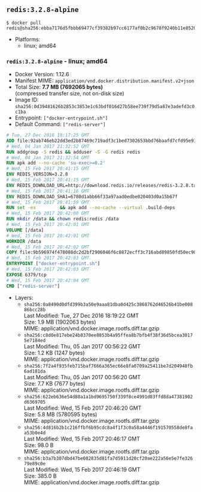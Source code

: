 ## `redis:3.2.8-alpine`

```console
$ docker pull redis@sha256:ebba7176d5fbbb69477cf39382b97cc6177af0b2c9678f9240b11e85209df531
```

-	Platforms:
	-	linux; amd64

### `redis:3.2.8-alpine` - linux; amd64

-	Docker Version: 1.12.6
-	Manifest MIME: `application/vnd.docker.distribution.manifest.v2+json`
-	Total Size: **7.7 MB (7692065 bytes)**  
	(compressed transfer size, not on-disk size)
-	Image ID: `sha256:0d39481626b2853c3853e1c63bdf016d27b58ee739f79d5a87e3adefd3c0c1ba`
-	Entrypoint: `["docker-entrypoint.sh"]`
-	Default Command: `["redis-server"]`

```dockerfile
# Tue, 27 Dec 2016 18:17:25 GMT
ADD file:92ab746eb22dd3ed2b87469c719adf3c1bed7302653bbd76baafd7cfd95e911e in / 
# Wed, 04 Jan 2017 21:32:52 GMT
RUN addgroup -S redis && adduser -S -G redis redis
# Wed, 04 Jan 2017 21:32:54 GMT
RUN apk add --no-cache 'su-exec>=0.2'
# Wed, 15 Feb 2017 20:41:15 GMT
ENV REDIS_VERSION=3.2.8
# Wed, 15 Feb 2017 20:41:15 GMT
ENV REDIS_DOWNLOAD_URL=http://download.redis.io/releases/redis-3.2.8.tar.gz
# Wed, 15 Feb 2017 20:41:16 GMT
ENV REDIS_DOWNLOAD_SHA1=6780d1abb66f33a97aad0edbe020403d0a15b67f
# Wed, 15 Feb 2017 20:41:59 GMT
RUN set -ex 		&& apk add --no-cache --virtual .build-deps 		gcc 		linux-headers 		make 		musl-dev 		tar 		&& wget -O redis.tar.gz "$REDIS_DOWNLOAD_URL" 	&& echo "$REDIS_DOWNLOAD_SHA1 *redis.tar.gz" | sha1sum -c - 	&& mkdir -p /usr/src/redis 	&& tar -xzf redis.tar.gz -C /usr/src/redis --strip-components=1 	&& rm redis.tar.gz 		&& grep -q '^#define CONFIG_DEFAULT_PROTECTED_MODE 1$' /usr/src/redis/src/server.h 	&& sed -ri 's!^(#define CONFIG_DEFAULT_PROTECTED_MODE) 1$!\1 0!' /usr/src/redis/src/server.h 	&& grep -q '^#define CONFIG_DEFAULT_PROTECTED_MODE 0$' /usr/src/redis/src/server.h 		&& make -C /usr/src/redis 	&& make -C /usr/src/redis install 		&& rm -r /usr/src/redis 		&& apk del .build-deps
# Wed, 15 Feb 2017 20:42:00 GMT
RUN mkdir /data && chown redis:redis /data
# Wed, 15 Feb 2017 20:42:01 GMT
VOLUME [/data]
# Wed, 15 Feb 2017 20:42:01 GMT
WORKDIR /data
# Wed, 15 Feb 2017 20:42:02 GMT
COPY file:9b596974f478088dc2d2bf2906046f6c8872ecff3c716abd89850fd50ec90c47 in /usr/local/bin/ 
# Wed, 15 Feb 2017 20:42:03 GMT
ENTRYPOINT ["docker-entrypoint.sh"]
# Wed, 15 Feb 2017 20:42:03 GMT
EXPOSE 6379/tcp
# Wed, 15 Feb 2017 20:42:04 GMT
CMD ["redis-server"]
```

-	Layers:
	-	`sha256:0a8490d0dfd399b3a50e9aaa81dba0d425c3868762d46526b41be00886bcc28b`  
		Last Modified: Tue, 27 Dec 2016 18:19:22 GMT  
		Size: 1.9 MB (1902063 bytes)  
		MIME: application/vnd.docker.image.rootfs.diff.tar.gzip
	-	`sha256:c8d0e817ebe24b8370ee8853b4a95ffea8b7bfb4f38f36d5bcea30175e7184ed`  
		Last Modified: Thu, 05 Jan 2017 00:56:22 GMT  
		Size: 1.2 KB (1247 bytes)  
		MIME: application/vnd.docker.image.rootfs.diff.tar.gzip
	-	`sha256:7f2a4f935feb715baf7666a365ec66e8fa0709a25411be7d204948fb6ad181da`  
		Last Modified: Thu, 05 Jan 2017 00:56:20 GMT  
		Size: 7.7 KB (7677 bytes)  
		MIME: application/vnd.docker.image.rootfs.diff.tar.gzip
	-	`sha256:622eb636e54d88a1a1bd9695750f339f8ce4991d83ffd8da47381902d6369705`  
		Last Modified: Wed, 15 Feb 2017 20:46:20 GMT  
		Size: 5.8 MB (5780595 bytes)  
		MIME: application/vnd.docker.image.rootfs.diff.tar.gzip
	-	`sha256:4d816b2b1c216ffbf6b95cdc8a4f1f3c0a58a4446f191570558de8faa53b0e4d`  
		Last Modified: Wed, 15 Feb 2017 20:46:17 GMT  
		Size: 98.0 B  
		MIME: application/vnd.docker.image.rootfs.diff.tar.gzip
	-	`sha256:b3a7b307dbd47be082835d81fa7d5911d20cf20ae222a56e5e7fe32679e89c0e`  
		Last Modified: Wed, 15 Feb 2017 20:46:19 GMT  
		Size: 385.0 B  
		MIME: application/vnd.docker.image.rootfs.diff.tar.gzip
